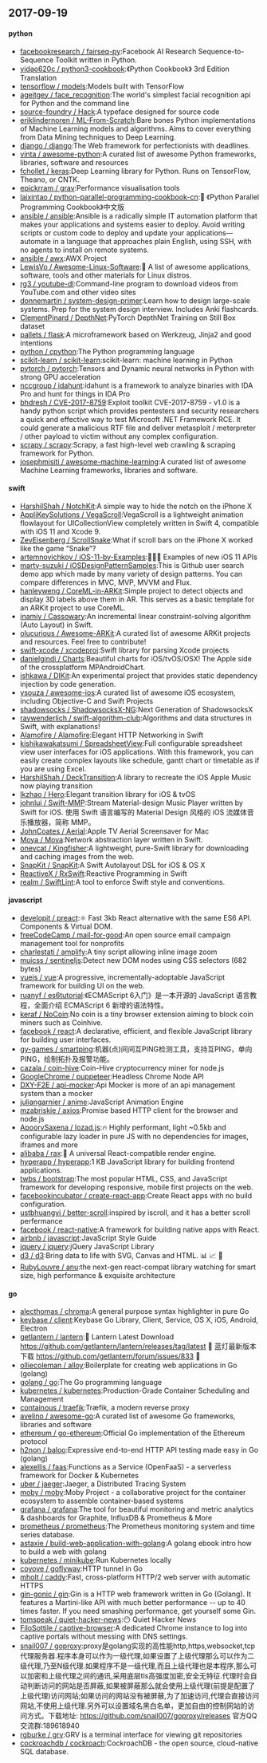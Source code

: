 ## 2017-09-19

#### python
* [facebookresearch / fairseq-py](https://github.com/facebookresearch/fairseq-py):Facebook AI Research Sequence-to-Sequence Toolkit written in Python.
* [yidao620c / python3-cookbook](https://github.com/yidao620c/python3-cookbook):《Python Cookbook》 3rd Edition Translation
* [tensorflow / models](https://github.com/tensorflow/models):Models built with TensorFlow
* [ageitgey / face_recognition](https://github.com/ageitgey/face_recognition):The world's simplest facial recognition api for Python and the command line
* [source-foundry / Hack](https://github.com/source-foundry/Hack):A typeface designed for source code
* [eriklindernoren / ML-From-Scratch](https://github.com/eriklindernoren/ML-From-Scratch):Bare bones Python implementations of Machine Learning models and algorithms. Aims to cover everything from Data Mining techniques to Deep Learning.
* [django / django](https://github.com/django/django):The Web framework for perfectionists with deadlines.
* [vinta / awesome-python](https://github.com/vinta/awesome-python):A curated list of awesome Python frameworks, libraries, software and resources
* [fchollet / keras](https://github.com/fchollet/keras):Deep Learning library for Python. Runs on TensorFlow, Theano, or CNTK.
* [epickrram / grav](https://github.com/epickrram/grav):Performance visualisation tools
* [laixintao / python-parallel-programming-cookbook-cn](https://github.com/laixintao/python-parallel-programming-cookbook-cn):📖 《Python Parallel Programming Cookbook》中文版
* [ansible / ansible](https://github.com/ansible/ansible):Ansible is a radically simple IT automation platform that makes your applications and systems easier to deploy. Avoid writing scripts or custom code to deploy and update your applications— automate in a language that approaches plain English, using SSH, with no agents to install on remote systems.
* [ansible / awx](https://github.com/ansible/awx):AWX Project
* [LewisVo / Awesome-Linux-Software](https://github.com/LewisVo/Awesome-Linux-Software):🐧 A list of awesome applications, software, tools and other materials for Linux distros.
* [rg3 / youtube-dl](https://github.com/rg3/youtube-dl):Command-line program to download videos from YouTube.com and other video sites
* [donnemartin / system-design-primer](https://github.com/donnemartin/system-design-primer):Learn how to design large-scale systems. Prep for the system design interview. Includes Anki flashcards.
* [ClementPinard / DepthNet](https://github.com/ClementPinard/DepthNet):PyTorch DepthNet Training on Still Box dataset
* [pallets / flask](https://github.com/pallets/flask):A microframework based on Werkzeug, Jinja2 and good intentions
* [python / cpython](https://github.com/python/cpython):The Python programming language
* [scikit-learn / scikit-learn](https://github.com/scikit-learn/scikit-learn):scikit-learn: machine learning in Python
* [pytorch / pytorch](https://github.com/pytorch/pytorch):Tensors and Dynamic neural networks in Python with strong GPU acceleration
* [nccgroup / idahunt](https://github.com/nccgroup/idahunt):idahunt is a framework to analyze binaries with IDA Pro and hunt for things in IDA Pro
* [bhdresh / CVE-2017-8759](https://github.com/bhdresh/CVE-2017-8759):Exploit toolkit CVE-2017-8759 - v1.0 is a handy python script which provides pentesters and security researchers a quick and effective way to test Microsoft .NET Framework RCE. It could generate a malicious RTF file and deliver metasploit / meterpreter / other payload to victim without any complex configuration.
* [scrapy / scrapy](https://github.com/scrapy/scrapy):Scrapy, a fast high-level web crawling & scraping framework for Python.
* [josephmisiti / awesome-machine-learning](https://github.com/josephmisiti/awesome-machine-learning):A curated list of awesome Machine Learning frameworks, libraries and software.

#### swift
* [HarshilShah / NotchKit](https://github.com/HarshilShah/NotchKit):A simple way to hide the notch on the iPhone X
* [AppliKeySolutions / VegaScroll](https://github.com/AppliKeySolutions/VegaScroll):VegaScroll is a lightweight animation flowlayout for UICollectionView completely written in Swift 4, compatible with iOS 11 and Xcode 9.
* [ZevEisenberg / ScrollSnake](https://github.com/ZevEisenberg/ScrollSnake):What if scroll bars on the iPhone X worked like the game “Snake”?
* [artemnovichkov / iOS-11-by-Examples](https://github.com/artemnovichkov/iOS-11-by-Examples):👨🏻‍💻 Examples of new iOS 11 APIs
* [marty-suzuki / iOSDesignPatternSamples](https://github.com/marty-suzuki/iOSDesignPatternSamples):This is Github user search demo app which made by many variety of design patterns. You can compare differences in MVC, MVP, MVVM and Flux.
* [hanleyweng / CoreML-in-ARKit](https://github.com/hanleyweng/CoreML-in-ARKit):Simple project to detect objects and display 3D labels above them in AR. This serves as a basic template for an ARKit project to use CoreML.
* [inamiy / Cassowary](https://github.com/inamiy/Cassowary):An incremental linear constraint-solving algorithm (Auto Layout) in Swift.
* [olucurious / Awesome-ARKit](https://github.com/olucurious/Awesome-ARKit):A curated list of awesome ARKit projects and resources. Feel free to contribute!
* [swift-xcode / xcodeproj](https://github.com/swift-xcode/xcodeproj):Swift library for parsing Xcode projects
* [danielgindi / Charts](https://github.com/danielgindi/Charts):Beautiful charts for iOS/tvOS/OSX! The Apple side of the crossplatform MPAndroidChart.
* [ishkawa / DIKit](https://github.com/ishkawa/DIKit):An experimental project that provides static dependency injection by code generation.
* [vsouza / awesome-ios](https://github.com/vsouza/awesome-ios):A curated list of awesome iOS ecosystem, including Objective-C and Swift Projects
* [shadowsocks / ShadowsocksX-NG](https://github.com/shadowsocks/ShadowsocksX-NG):Next Generation of ShadowsocksX
* [raywenderlich / swift-algorithm-club](https://github.com/raywenderlich/swift-algorithm-club):Algorithms and data structures in Swift, with explanations!
* [Alamofire / Alamofire](https://github.com/Alamofire/Alamofire):Elegant HTTP Networking in Swift
* [kishikawakatsumi / SpreadsheetView](https://github.com/kishikawakatsumi/SpreadsheetView):Full configurable spreadsheet view user interfaces for iOS applications. With this framework, you can easily create complex layouts like schedule, gantt chart or timetable as if you are using Excel.
* [HarshilShah / DeckTransition](https://github.com/HarshilShah/DeckTransition):A library to recreate the iOS Apple Music now playing transition
* [lkzhao / Hero](https://github.com/lkzhao/Hero):Elegant transition library for iOS & tvOS
* [johnlui / Swift-MMP](https://github.com/johnlui/Swift-MMP):Stream Material-design Music Player written by Swift for iOS. 使用 Swift 语言编写的 Material Design 风格的 iOS 流媒体音乐播放器，简称 MMP。
* [JohnCoates / Aerial](https://github.com/JohnCoates/Aerial):Apple TV Aerial Screensaver for Mac
* [Moya / Moya](https://github.com/Moya/Moya):Network abstraction layer written in Swift.
* [onevcat / Kingfisher](https://github.com/onevcat/Kingfisher):A lightweight, pure-Swift library for downloading and caching images from the web.
* [SnapKit / SnapKit](https://github.com/SnapKit/SnapKit):A Swift Autolayout DSL for iOS & OS X
* [ReactiveX / RxSwift](https://github.com/ReactiveX/RxSwift):Reactive Programming in Swift
* [realm / SwiftLint](https://github.com/realm/SwiftLint):A tool to enforce Swift style and conventions.

#### javascript
* [developit / preact](https://github.com/developit/preact):⚛️ Fast 3kb React alternative with the same ES6 API. Components & Virtual DOM.
* [freeCodeCamp / mail-for-good](https://github.com/freeCodeCamp/mail-for-good):An open source email campaign management tool for nonprofits
* [charlestati / amplify](https://github.com/charlestati/amplify):A tiny script allowing inline image zoom
* [muicss / sentineljs](https://github.com/muicss/sentineljs):Detect new DOM nodes using CSS selectors (682 bytes)
* [vuejs / vue](https://github.com/vuejs/vue):A progressive, incrementally-adoptable JavaScript framework for building UI on the web.
* [ruanyf / es6tutorial](https://github.com/ruanyf/es6tutorial):《ECMAScript 6入门》是一本开源的 JavaScript 语言教程，全面介绍 ECMAScript 6 新增的语法特性。
* [keraf / NoCoin](https://github.com/keraf/NoCoin):No coin is a tiny browser extension aiming to block coin miners such as Coinhive.
* [facebook / react](https://github.com/facebook/react):A declarative, efficient, and flexible JavaScript library for building user interfaces.
* [gy-games / smartping](https://github.com/gy-games/smartping):机器(点)间间互PING检测工具，支持互PING，单向PING，绘制拓扑及报警功能。
* [cazala / coin-hive](https://github.com/cazala/coin-hive):Coin-Hive cryptocurrency miner for node.js
* [GoogleChrome / puppeteer](https://github.com/GoogleChrome/puppeteer):Headless Chrome Node API
* [DXY-F2E / api-mocker](https://github.com/DXY-F2E/api-mocker):Api Mocker is more of an api management system than a mocker
* [juliangarnier / anime](https://github.com/juliangarnier/anime):JavaScript Animation Engine
* [mzabriskie / axios](https://github.com/mzabriskie/axios):Promise based HTTP client for the browser and node.js
* [ApoorvSaxena / lozad.js](https://github.com/ApoorvSaxena/lozad.js):🔥 Highly performant, light ~0.5kb and configurable lazy loader in pure JS with no dependencies for images, iframes and more
* [alibaba / rax](https://github.com/alibaba/rax):🎩 A universal React-compatible render engine.
* [hyperapp / hyperapp](https://github.com/hyperapp/hyperapp):1 KB JavaScript library for building frontend applications.
* [twbs / bootstrap](https://github.com/twbs/bootstrap):The most popular HTML, CSS, and JavaScript framework for developing responsive, mobile first projects on the web.
* [facebookincubator / create-react-app](https://github.com/facebookincubator/create-react-app):Create React apps with no build configuration.
* [ustbhuangyi / better-scroll](https://github.com/ustbhuangyi/better-scroll):inspired by iscroll, and it has a better scroll perfermance
* [facebook / react-native](https://github.com/facebook/react-native):A framework for building native apps with React.
* [airbnb / javascript](https://github.com/airbnb/javascript):JavaScript Style Guide
* [jquery / jquery](https://github.com/jquery/jquery):jQuery JavaScript Library
* [d3 / d3](https://github.com/d3/d3):Bring data to life with SVG, Canvas and HTML. 📊 📈 🎉
* [RubyLouvre / anu](https://github.com/RubyLouvre/anu):the next-gen react-compat library watching for smart size, high performance & exquisite architecture

#### go
* [alecthomas / chroma](https://github.com/alecthomas/chroma):A general purpose syntax highlighter in pure Go
* [keybase / client](https://github.com/keybase/client):Keybase Go Library, Client, Service, OS X, iOS, Android, Electron
* [getlantern / lantern](https://github.com/getlantern/lantern):🔴 Lantern Latest Download https://github.com/getlantern/lantern/releases/tag/latest 🔴 蓝灯最新版本下载 https://github.com/getlantern/forum/issues/833 🔴
* [olliecoleman / alloy](https://github.com/olliecoleman/alloy):Boilerplate for creating web applications in Go (golang)
* [golang / go](https://github.com/golang/go):The Go programming language
* [kubernetes / kubernetes](https://github.com/kubernetes/kubernetes):Production-Grade Container Scheduling and Management
* [containous / traefik](https://github.com/containous/traefik):Træfik, a modern reverse proxy
* [avelino / awesome-go](https://github.com/avelino/awesome-go):A curated list of awesome Go frameworks, libraries and software
* [ethereum / go-ethereum](https://github.com/ethereum/go-ethereum):Official Go implementation of the Ethereum protocol
* [h2non / baloo](https://github.com/h2non/baloo):Expressive end-to-end HTTP API testing made easy in Go (golang)
* [alexellis / faas](https://github.com/alexellis/faas):Functions as a Service (OpenFaaS) - a serverless framework for Docker & Kubernetes
* [uber / jaeger](https://github.com/uber/jaeger):Jaeger, a Distributed Tracing System
* [moby / moby](https://github.com/moby/moby):Moby Project - a collaborative project for the container ecosystem to assemble container-based systems
* [grafana / grafana](https://github.com/grafana/grafana):The tool for beautiful monitoring and metric analytics & dashboards for Graphite, InfluxDB & Prometheus & More
* [prometheus / prometheus](https://github.com/prometheus/prometheus):The Prometheus monitoring system and time series database.
* [astaxie / build-web-application-with-golang](https://github.com/astaxie/build-web-application-with-golang):A golang ebook intro how to build a web with golang
* [kubernetes / minikube](https://github.com/kubernetes/minikube):Run Kubernetes locally
* [coyove / goflyway](https://github.com/coyove/goflyway):HTTP tunnel in Go
* [mholt / caddy](https://github.com/mholt/caddy):Fast, cross-platform HTTP/2 web server with automatic HTTPS
* [gin-gonic / gin](https://github.com/gin-gonic/gin):Gin is a HTTP web framework written in Go (Golang). It features a Martini-like API with much better performance -- up to 40 times faster. If you need smashing performance, get yourself some Gin.
* [tomspeak / quiet-hacker-news](https://github.com/tomspeak/quiet-hacker-news):😶 Quiet Hacker News
* [FiloSottile / captive-browser](https://github.com/FiloSottile/captive-browser):A dedicated Chrome instance to log into captive portals without messing with DNS settings.
* [snail007 / goproxy](https://github.com/snail007/goproxy):proxy是golang实现的高性能http,https,websocket,tcp代理服务器.程序本身可以作为一级代理,如果设置了上级代理那么可以作为二级代理,乃至N级代理.如果程序不是一级代理,而且上级代理也是本程序,那么可以加密和上级代理之间的通讯,采用底层tls高强度加密,安全无特征.代理时会自动判断访问的网站是否屏蔽,如果被屏蔽那么就会使用上级代理(前提是配置了上级代理)访问网站;如果访问的网站没有被屏蔽,为了加速访问,代理会直接访问网站,不使用上级代理.另外可以设置域名黑白名单，更加自由的控制网站的访问方式。下载地址: https://github.com/snail007/goproxy/releases 官方QQ交流群:189618940
* [rgburke / grv](https://github.com/rgburke/grv):GRV is a terminal interface for viewing git repositories
* [cockroachdb / cockroach](https://github.com/cockroachdb/cockroach):CockroachDB - the open source, cloud-native SQL database.
